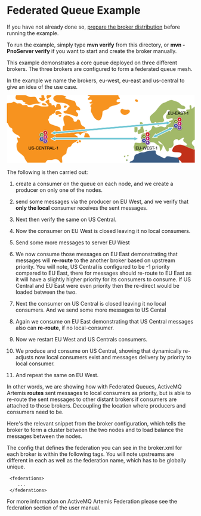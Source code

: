 # Federated Queue Example

If you have not already done so, [prepare the broker distribution](../../../../README.md#getting-started) before running the example.

To run the example, simply type **mvn verify** from this directory, or **mvn -PnoServer verify** if you want to start and create the broker manually.

This example demonstrates a core queue deployed on three different brokers. The three brokers are configured to form a federated queue mesh.

In the example we name the brokers, eu-west, eu-east and us-central to give an idea of the use case.

![EU West, EU East and US Central Diagram](eu-west-east-us-central.png)

The following is then carried out:

1. create a consumer on the queue on each node, and we create a producer on only one of the nodes.

2. send some messages via the producer on EU West, and we verify that **only the local** consumer receives the sent messages.

3. Next then verify the same on US Central.

4. Now the consumer on EU West is closed leaving it no local consumers.

5. Send some more messages to server EU West

6. We now consume those messages on EU East demonstrating that messages will **re-route** to the another broker based on upstream priority. You will note, US Central is configured to be -1 priority compared to EU East, 
there for messages should re-route to EU East as it will have a slightly higher priority for its consumers to consume.
If US Central and EU East were even priority then the re-direct would be loaded between the two.

7. Next the consumer on US Central is closed leaving it no local consumers. And we send some more messages to US Cental

8. Again we consume on EU East demonstrating that US Central messages also can **re-route**, if no local-consumer.

9. Now we restart EU West and US Centrals consumers.

10. We produce and consume on US Central, showing that dynamically re-adjusts now local consumers exist and messages delivery by priority to local consumer.

11. And repeat the same on EU West.


In other words, we are showing how with Federated Queues, ActiveMQ Artemis **routes**  sent messages to local consumers as priority, but is able to re-route the sent messages to other distant brokers if consumers are attached to those brokers. Decoupling the location where producers and consumers need to be.

Here's the relevant snippet from the broker configuration, which tells the broker to form a cluster between the two nodes and to load balance the messages between the nodes.

The config that defines the federation you can see in the broker.xml for each broker is within the following tags. You will note upstreams are different in each as well as the federation name, which has to be globally unique.

```
 <federations>
    ...
 </federations>
```


For more information on ActiveMQ Artemis Federation please see the federation section of the user manual.